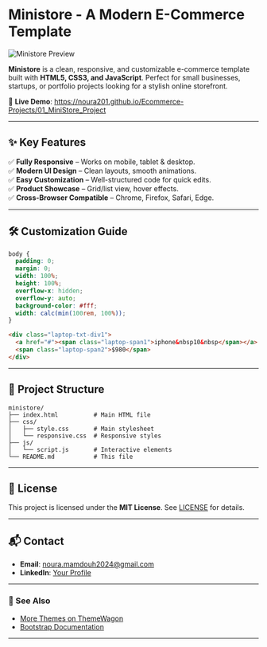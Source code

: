 # **Ministore - A Modern E-Commerce Template**

![Ministore Preview](./Ministore-Screenshot.png)

**Ministore** is a clean, responsive, and customizable e-commerce template built with **HTML5, CSS3, and JavaScript**. Perfect for small businesses, startups, or portfolio projects looking for a stylish online storefront.

🔗 **Live Demo**: https://noura201.github.io/Ecommerce-Projects/01_MiniStore_Project

---

## **✨ Key Features**

✅ **Fully Responsive** – Works on mobile, tablet & desktop.  
✅ **Modern UI Design** – Clean layouts, smooth animations.  
✅ **Easy Customization** – Well-structured code for quick edits.  
✅ **Product Showcase** – Grid/list view, hover effects.  
✅ **Cross-Browser Compatible** – Chrome, Firefox, Safari, Edge.

---

## **🛠 Customization Guide**

```css
body {
  padding: 0;
  margin: 0;
  width: 100%;
  height: 100%;
  overflow-x: hidden;
  overflow-y: auto;
  background-color: #fff;
  width: calc(min(100rem, 100%));
}
```

```html
<div class="laptop-txt-div1">
  <a href="#"><span class="laptop-span1">iphone&nbsp10&nbsp</span></a>
  <span class="laptop-span2">$980</span>
</div>
```

---

## **📁 Project Structure**

```plaintext
ministore/
├── index.html          # Main HTML file
├── css/
│   ├── style.css       # Main stylesheet
│   └── responsive.css  # Responsive styles
├── js/
│   └── script.js       # Interactive elements
└── README.md           # This file
```

---

## **📜 License**

This project is licensed under the **MIT License**. See [LICENSE](./LICENSE.txt) for details.

---

## **📬 Contact**

- **Email**: noura.mamdouh2024@gmail.com
- **LinkedIn**: [Your Profile](https://www.linkedin.com/in/noura-mamdouh/)

---

### **🔗 See Also**

- [More Themes on ThemeWagon](https://themewagon.com)
- [Bootstrap Documentation](https://getbootstrap.com/docs/)

---
